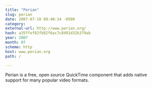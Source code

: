 ```yaml
---
title: "Perian"
slug: perian
date: 2007-07-18 09:40:14 -0500
category: 
external-url: http://www.perian.org/
hash: a35ffef82fb82f6ac7c8491d32b379ab
year: 2007
month: 07
scheme: http
host: www.perian.org
path: /

---
```


Perian is a free, open source QuickTime component that adds native support for many popular video formats.
